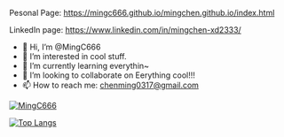 Pesonal Page:   https://mingc666.github.io/mingchen.github.io/index.html 

LinkedIn page:  https://www.linkedin.com/in/mingchen-xd2333/

- 👋 Hi, I’m @MingC666
- 👀 I’m interested in cool stuff.
- 🌱 I’m currently learning everythin~
- 💞️ I’m looking to collaborate on Eerything cool!!!
- 📫 How to reach me: chenming0317@gmail.com

<!---
MingC666/MingC666 is a ✨ special ✨ repository because its `README.md` (this file) appears on your GitHub profile.
You can click the Preview link to take a look at your changes.

--->

<!--- https://github.com/anuraghazra/github-readme-stats/blob/master/docs/readme_cn.md#github-%E7%BB%9F%E8%AE%A1%E5%8D%A1%E7%89%87 --->
[![MingC666](https://github-readme-stats.vercel.app/api?username=MingC666&count_private=true&show_icons=true&theme=cobalt)](https://github.com/MingC666/github-readme-stats)

[![Top Langs](https://github-readme-stats.vercel.app/api/top-langs/?username=MingC666&count_private=true)](https://github.com/MingC666/github-readme-stats)


